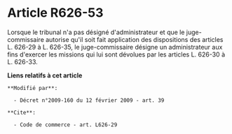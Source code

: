 # Article R626-53

Lorsque le tribunal n'a pas désigné d'administrateur et que le juge-commissaire autorise qu'il soit fait application des
dispositions des articles L. 626-29 à L. 626-35, le juge-commissaire désigne un administrateur aux fins d'exercer les
missions qui lui sont dévolues par les articles L. 626-30 à L. 626-33.

**Liens relatifs à cet article**

	**Modifié par**:

	  - Décret n°2009-160 du 12 février 2009 - art. 39

	**Cite**:

	  - Code de commerce - art. L626-29
